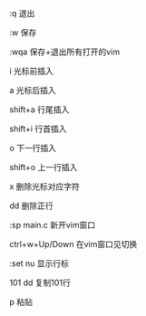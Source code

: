 :q 退出

:w 保存

:wqa 保存+退出所有打开的vim

i 光标前插入

a 光标后插入

shift+a 行尾插入

shift+i 行首插入

o 下一行插入

shift+o 上一行插入

x 删除光标对应字符

dd 删除正行

:sp main.c 新开vim窗口

ctrl+w+Up/Down 在vim窗口见切换

:set nu 显示行标

101 dd 复制101行

p 粘贴